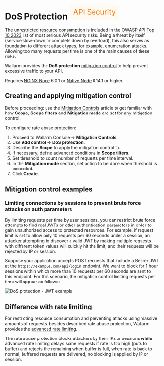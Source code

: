 # DoS Protection <a href="../../about-wallarm/subscription-plans/#waap-and-advanced-api-security"><img src="../../../images/api-security-tag.svg" style="border: none;"></a>

The [unrestricted resource consumption](https://github.com/OWASP/API-Security/blob/master/editions/2023/en/0xa4-unrestricted-resource-consumption.md) is included in the [OWASP API Top 10 2023](../user-guides/dashboards/owasp-api-top-ten.md#wallarm-security-controls-for-owasp-api-2023) list of most serious API security risks. Being a threat by itself (service slow-down or complete down by overload), this also serves as foundation to different attack types, for example, enumeration attacks. Allowing too many requests per time is one of the main causes of these risks.

Wallarm provides the **DoS protection** [mitigation control](../about-wallarm/mitigation-controls-overview.md) to help prevent excessive traffic to your API.

Requires [NGINX Node](../installation/nginx-native-node-internals.md#nginx-node) 6.0.1 or [Native Node](../installation/nginx-native-node-internals.md#native-node) 0.14.1 or higher.

## Creating and applying mitigation control

Before proceeding: use the [Mitigation Controls](../about-wallarm/mitigation-controls-overview.md#configuration) article to get familiar with how **Scope**, **Scope filters** and **Mitigation mode** are set for any mitigation control.

To configure rate abuse protection:

1. Proceed to Wallarm Console → **Mitigation Controls**.
1. Use **Add control** → **DoS protection**.
1. Describe the **Scope** to apply the mitigation control to.
1. If necessary, define advanced conditions in **Scope filters**.
1. Set threshold to count number of requests per time interval.
1. In the **Mitigation mode** section, set action to be done when threshold is exceeded.
1. Click **Create**.

## Mitigation control examples

### Limiting connections by sessions to prevent brute force attacks on auth parameters

By limiting requests per time by user sessions, you can restrict brute force attempts to find real JWTs or other authentication parameters in order to gain unauthorized access to protected resources. For example, if request limit is set to allow only 10 requests per 60 seconds under a session, an attacker attempting to discover a valid JWT by making multiple requests with different token values will quickly hit the limit, and their requests will be rejected by IP or session.

Suppose your application accepts POST requests that include a Bearer JWT at the `https://example.com/api/login` endpoint. We want to block for 1 hour sessions within which more than 10 requests per 60 seconds are sent to this endpoint. For this scenario, the mitigation control limiting requests per time will appear as follows:

![DoS protection - JWT example](../images/api-protection/mitigation-controls-dos-protection-jwt.png)

## Difference with rate limiting

For restricting resource consumption and preventing attacks using massive amounts of requests, besides described rate abuse protection, Wallarm provides the [advanced rate limiting](../user-guides/rules/rate-limiting.md).

The rate abuse protection blocks attackers by their IPs or sessions **while** advanced rate limiting delays some requests if rate is too high (puts to buffer) and rejects the remaining when buffer is full, when rate is back to normal, buffered requests are delivered, no blocking is applied by IP or session.
